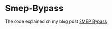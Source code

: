 # Smep-Bypass
The code explained on my blog post [SMEP Bypass](https://r0keb.github.io/posts/Bypassing-SMEP/)
